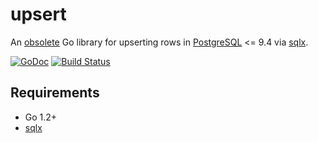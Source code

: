# upsert
An [obsolete](https://wiki.postgresql.org/wiki/What's_new_in_PostgreSQL_9.5#INSERT_..._ON_CONFLICT_DO_NOTHING.2FUPDATE_.28.22UPSERT.22.29) Go library for upserting rows in [PostgreSQL](http://www.postgresql.org/) &lt;= 9.4 via [sqlx](https://github.com/jmoiron/sqlx).

[![GoDoc](https://godoc.org/github.com/brnstz/upsert?status.svg)](https://godoc.org/github.com/brnstz/upsert)
[![Build Status](https://travis-ci.org/brnstz/upsert.svg?branch=master)](https://travis-ci.org/brnstz/upsert.svg?branch=master)

## Requirements

* Go 1.2+
* [sqlx](https://github.com/jmoiron/sqlx)

